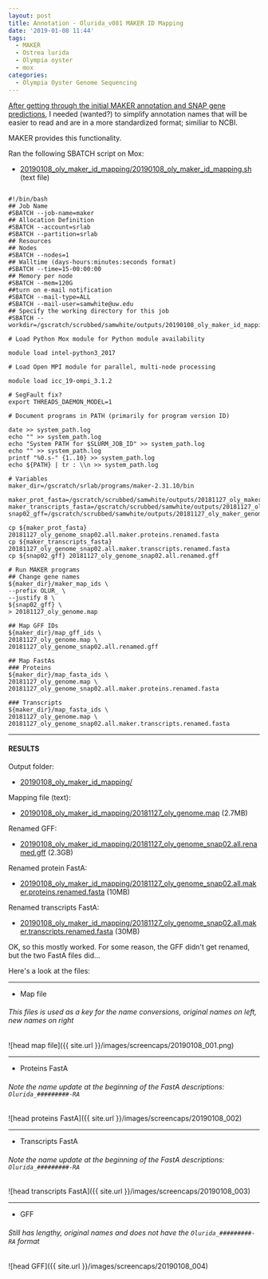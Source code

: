 ```yaml
---
layout: post
title: Annotation - Olurida_v081 MAKER ID Mapping
date: '2019-01-08 11:44'
tags:
  - MAKER
  - Ostrea lurida
  - Olympia oyster
  - mox
categories:
  - Olympia Oyster Genome Sequencing
---
```

[After getting through the initial MAKER annotation and SNAP gene predictions](https://robertslab.github.io/sams-notebook/2018/11/27/Annotation-Olurida_v081-MAKER-on-Mox.html), I needed (wanted?) to simplify annotation names that will be easier to read and are in a more standardized format; similiar to NCBI.

MAKER provides this functionality.

Ran the following SBATCH script on Mox:

- [20190108_oly_maker_id_mapping/20190108_oly_maker_id_mapping.sh](https://gannet.fish.washington.edu/Atumefaciens/20190108_oly_maker_id_mapping/20190108_oly_maker_id_mapping.sh) (text file)

<pre><code>
#!/bin/bash
## Job Name
#SBATCH --job-name=maker
## Allocation Definition
#SBATCH --account=srlab
#SBATCH --partition=srlab
## Resources
## Nodes
#SBATCH --nodes=1
## Walltime (days-hours:minutes:seconds format)
#SBATCH --time=15-00:00:00
## Memory per node
#SBATCH --mem=120G
##turn on e-mail notification
#SBATCH --mail-type=ALL
#SBATCH --mail-user=samwhite@uw.edu
## Specify the working directory for this job
#SBATCH --workdir=/gscratch/scrubbed/samwhite/outputs/20190108_oly_maker_id_mapping

# Load Python Mox module for Python module availability

module load intel-python3_2017

# Load Open MPI module for parallel, multi-node processing

module load icc_19-ompi_3.1.2

# SegFault fix?
export THREADS_DAEMON_MODEL=1

# Document programs in PATH (primarily for program version ID)

date >> system_path.log
echo "" >> system_path.log
echo "System PATH for $SLURM_JOB_ID" >> system_path.log
echo "" >> system_path.log
printf "%0.s-" {1..10} >> system_path.log
echo ${PATH} | tr : \\n >> system_path.log

# Variables
maker_dir=/gscratch/srlab/programs/maker-2.31.10/bin

maker_prot_fasta=/gscratch/scrubbed/samwhite/outputs/20181127_oly_maker_genome_annotation/snap02/20181127_oly_genome_snap02.all.maker.proteins.fasta
maker_transcripts_fasta=/gscratch/scrubbed/samwhite/outputs/20181127_oly_maker_genome_annotation/snap02/20181127_oly_genome_snap02.all.maker.transcripts.fasta
snap02_gff=/gscratch/scrubbed/samwhite/outputs/20181127_oly_maker_genome_annotation/snap02/20181127_oly_genome_snap02.all.gff

cp ${maker_prot_fasta} 20181127_oly_genome_snap02.all.maker.proteins.renamed.fasta
cp ${maker_transcripts_fasta} 20181127_oly_genome_snap02.all.maker.transcripts.renamed.fasta
cp ${snap02_gff} 20181127_oly_genome_snap02.all.renamed.gff

# Run MAKER programs
## Change gene names
${maker_dir}/maker_map_ids \
--prefix OLUR_ \
--justify 8 \
${snap02_gff} \
> 20181127_oly_genome.map

## Map GFF IDs
${maker_dir}/map_gff_ids \
20181127_oly_genome.map \
20181127_oly_genome_snap02.all.renamed.gff

## Map FastAs
### Proteins
${maker_dir}/map_fasta_ids \
20181127_oly_genome.map \
20181127_oly_genome_snap02.all.maker.proteins.renamed.fasta

### Transcripts
${maker_dir}/map_fasta_ids \
20181127_oly_genome.map \
20181127_oly_genome_snap02.all.maker.transcripts.renamed.fasta
</code></pre>

---

#### RESULTS

Output folder:

- [20190108_oly_maker_id_mapping/](https://gannet.fish.washington.edu/Atumefaciens/20190108_oly_maker_id_mapping/)

Mapping file (text):

- [20190108_oly_maker_id_mapping/20181127_oly_genome.map](https://gannet.fish.washington.edu/Atumefaciens/20190108_oly_maker_id_mapping/20181127_oly_genome.map) (2.7MB)

Renamed GFF:

- [20190108_oly_maker_id_mapping/20181127_oly_genome_snap02.all.renamed.gff](https://gannet.fish.washington.edu/Atumefaciens/20190108_oly_maker_id_mapping/20181127_oly_genome_snap02.all.renamed.gff) (2.3GB)

Renamed protein FastA:

- [20190108_oly_maker_id_mapping/20181127_oly_genome_snap02.all.maker.proteins.renamed.fasta](https://gannet.fish.washington.edu/Atumefaciens/20190108_oly_maker_id_mapping/20181127_oly_genome_snap02.all.maker.proteins.renamed.fasta) (10MB)

Renamed transcripts FastA:

- [20190108_oly_maker_id_mapping/20181127_oly_genome_snap02.all.maker.transcripts.renamed.fasta](https://gannet.fish.washington.edu/Atumefaciens/20190108_oly_maker_id_mapping/20181127_oly_genome_snap02.all.maker.transcripts.renamed.fasta) (30MB)


OK, so this mostly worked. For some reason, the GFF didn't get renamed, but the two FastA files did...

Here's a look at the files:

---

- Map file

###### This files is used as a key for the name conversions, original names on left, new names on right

![head map file]({{ site.url }}/images/screencaps/20190108_001.png)

---

- Proteins FastA

###### Note the name update at the beginning of the FastA descriptions: ```Olurida_#########-RA```

![head proteins FastA]({{ site.url }}/images/screencaps/20190108_002)

---

- Transcripts FastA

###### Note the name update at the beginning of the FastA descriptions: ```Olurida_#########-RA```

![head transcripts FastA]({{ site.url }}/images/screencaps/20190108_003)

---

- GFF

###### Still has lengthy, original names and does not have the ```Olurida_#########-RA``` format

![head GFF]({{ site.url }}/images/screencaps/20190108_004)
